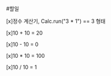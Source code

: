 #할일

[x]정수 계산기, Calc.run("3 * 1") == 3 형태

[x]10 + 10 = 20

[x]10 - 10 = 0

[x]10 * 10 = 100

[x]10 / 10 = 1